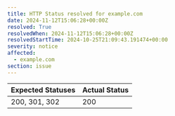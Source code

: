 ```yaml
---
title: HTTP Status resolved for example.com
date: 2024-11-12T15:06:28+00:00Z
resolved: True
resolvedWhen: 2024-11-12T15:06:28+00:00Z
resolvedStartTime: 2024-10-25T21:09:43.191474+00:00
severity: notice
affected:
  - example.com
section: issue
---
```


| Expected Statuses | Actual Status  |
|-------------------|----------------|
| 200, 301, 302 | 200 |
